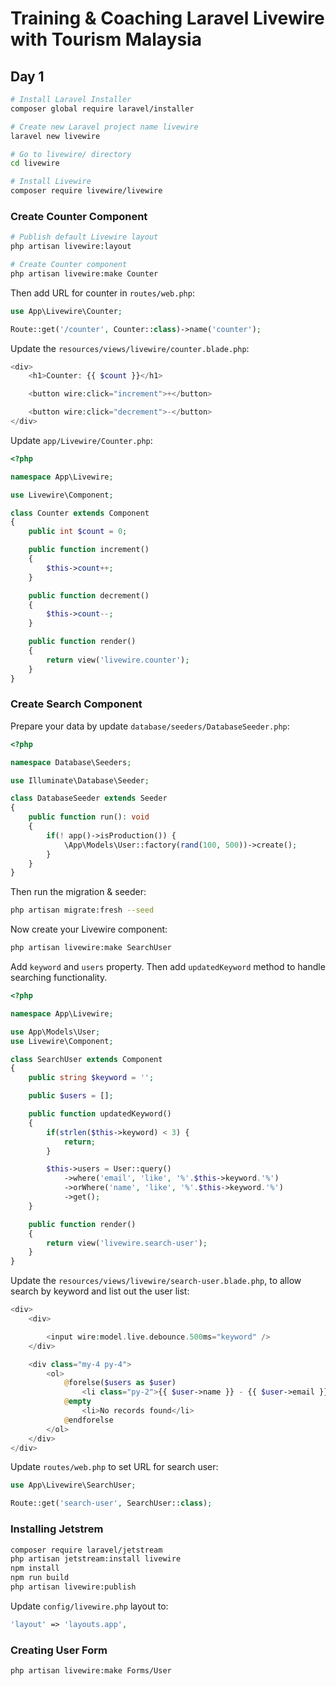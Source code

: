 # Training & Coaching Laravel Livewire with Tourism Malaysia

## Day 1

```bash
# Install Laravel Installer
composer global require laravel/installer

# Create new Laravel project name livewire
laravel new livewire

# Go to livewire/ directory
cd livewire

# Install Livewire
composer require livewire/livewire
```

### Create Counter Component

```bash
# Publish default Livewire layout
php artisan livewire:layout

# Create Counter component
php artisan livewire:make Counter
```

Then add URL for counter in `routes/web.php`:

```php
use App\Livewire\Counter;

Route::get('/counter', Counter::class)->name('counter');
```

Update the `resources/views/livewire/counter.blade.php`:

```php
<div>
    <h1>Counter: {{ $count }}</h1>

    <button wire:click="increment">+</button>

    <button wire:click="decrement">-</button>
</div>
```

Update `app/Livewire/Counter.php`:

```php
<?php

namespace App\Livewire;

use Livewire\Component;

class Counter extends Component
{
    public int $count = 0;

    public function increment()
    {
        $this->count++;
    }

    public function decrement()
    {
        $this->count--;
    }

    public function render()
    {
        return view('livewire.counter');
    }
}
```

### Create Search Component


Prepare your data by update `database/seeders/DatabaseSeeder.php`:

```php
<?php

namespace Database\Seeders;

use Illuminate\Database\Seeder;

class DatabaseSeeder extends Seeder
{
    public function run(): void
    {
        if(! app()->isProduction()) {
            \App\Models\User::factory(rand(100, 500))->create();
        }
    }
}
```

Then run the migration & seeder:

```bash
php artisan migrate:fresh --seed
```

Now create your Livewire component:


```bash
php artisan livewire:make SearchUser
```

Add `keyword` and `users` property. Then add `updatedKeyword` method to handle searching functionality.

```php
<?php

namespace App\Livewire;

use App\Models\User;
use Livewire\Component;

class SearchUser extends Component
{
    public string $keyword = '';

    public $users = [];

    public function updatedKeyword()
    {
        if(strlen($this->keyword) < 3) {
            return;
        }

        $this->users = User::query()
            ->where('email', 'like', '%'.$this->keyword.'%')
            ->orWhere('name', 'like', '%'.$this->keyword.'%')
            ->get();
    }

    public function render()
    {
        return view('livewire.search-user');
    }
}
```

Update the `resources/views/livewire/search-user.blade.php`, to allow search by keyword and list out the user list:

```php
<div>
    <div>

        <input wire:model.live.debounce.500ms="keyword" />
    </div>

    <div class="my-4 py-4">
        <ol>
            @forelse($users as $user)
                <li class="py-2">{{ $user->name }} - {{ $user->email }}</li>
            @empty
                <li>No records found</li>
            @endforelse
        </ol>
    </div>
</div>
```

Update `routes/web.php` to set URL for search user:

```php
use App\Livewire\SearchUser;

Route::get('search-user', SearchUser::class);
```

### Installing Jetstrem

```bash
composer require laravel/jetstream
php artisan jetstream:install livewire
npm install
npm run build
php artisan livewire:publish
```

Update `config/livewire.php` layout to:

```php
'layout' => 'layouts.app',
```

### Creating User Form

```bash
php artisan livewire:make Forms/User
```
